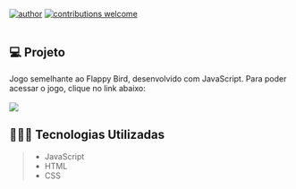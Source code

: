 [![author](https://img.shields.io/badge/author-andregustavo-red.svg)](https://www.linkedin.com/in/andr%C3%A9-gustavo-lopes-984bb119a/) [![contributions welcome](https://img.shields.io/badge/contributions-welcome-brightgreen.svg?style=flat)](https://github.com/andregustavo04)
  <br><br>
  
  ## 💻 Projeto
  Jogo semelhante ao Flappy Bird, desenvolvido com JavaScript. Para poder acessar o jogo, clique no link abaixo: <br><br>
  <a href = "https://beautiful-donut-cd19cb.netlify.app/"><img src="https://img.shields.io/badge/JavaScript-Flappy Bird-darkblue" target="_blank"></a>

  ## 👨🏼‍💻 Tecnologias Utilizadas
  > - JavaScript
  > - HTML
  > - CSS
